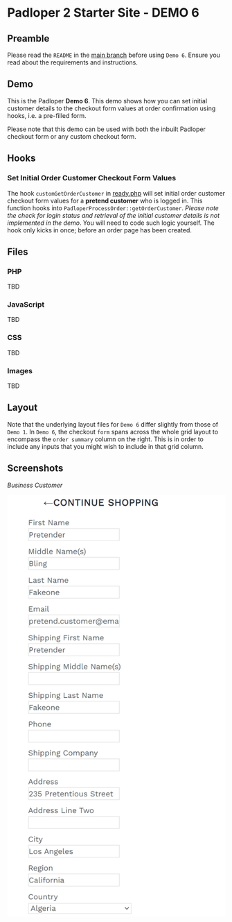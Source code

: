 ﻿# Padloper 2 Starter Site - DEMO 6

## Preamble

Please read the `README` in the [main branch](https://github.com/kongondo/Padloper2Starter) before using `Demo 6`. Ensure you read about the requirements and instructions.

## Demo

This is the Padloper **Demo 6**. This demo shows how you can set initial customer details to the checkout form values at order confirmation using hooks, i.e. a pre-filled form.

Please note that this demo can be used with both the inbuilt Padloper checkout form or any custom checkout form.

## Hooks

### Set Initial Order Customer Checkout Form Values

The hook `customGetOrderCustomer` in [ready.php](/ready.php) will set initial order customer checkout form values for a **pretend customer** who is logged in. This function hooks into `PadloperProcessOrder::getOrderCustomer`. *Please note the check for login status and retrieval of the initial customer details is not implemented in the demo*. You will need to code such logic yourself. The hook only kicks in once; before an order page has been created.


## Files

### PHP

TBD


### JavaScript

TBD

### CSS

TBD

### Images

TBD

## Layout

Note that the underlying layout files for `Demo 6` differ slightly from those of `Demo 1`. In `Demo 6`, the checkout `form` spans across the whole grid layout to encompass the `order summary` column on the right. This is in order to include any inputs that you might wish to include in that grid column.

## Screenshots

*Business Customer*

![business customer](/_screenshots/checkout_form_with_initial_customer_details.jpg)